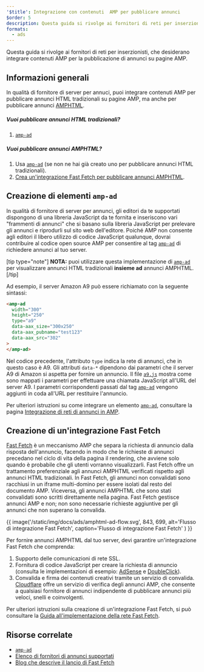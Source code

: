 ```yaml
---
'$title': Integrazione con contenuti  AMP per pubblicare annunci
$order: 5
description: Questa guida si rivolge ai fornitori di reti per inserzionisti, che desiderano integrare contenuti AMP per la pubblicazione di annunci su pagine AMP.
formats:
  - ads
---
```


Questa guida si rivolge ai fornitori di reti per inserzionisti, che desiderano integrare contenuti AMP per la pubblicazione di annunci su pagine AMP.

## Informazioni generali

In qualità di fornitore di server per annuci, puoi integrare contenuti AMP per pubblicare annunci HTML tradizionali su pagine AMP, ma anche per pubblicare annunci [AMPHTML](../../../documentation/guides-and-tutorials/learn/intro-to-amphtml-ads.md).

##### Vuoi pubblicare annunci HTML tradizionali?

1. [`amp-ad`](../../../documentation/components/reference/amp-ad.md)

##### Vuoi pubblicare annunci AMPHTML?

1. Usa [`amp-ad`](../../../documentation/components/reference/amp-ad.md) (se non ne hai già creato uno per pubblicare annunci HTML tradizionali).
2. [Crea un'integrazione Fast Fetch per pubblicare annunci AMPHTML](#creating-a-fast-fetch-integration).

## Creazione di elementi `amp-ad` <a name="creating-an-amp-ad"></a>

In qualità di fornitore di server per annunci, gli editori da te supportati dispongono di una libreria JavaScript da te fornita e inseriscono vari "frammenti di annunci" che si basano sulla libreria JavaScript per prelevare gli annunci e riprodurli sul sito web dell'editore. Poiché AMP non consente agli editori il libero utilizzo di codice JavaScript qualunque, dovrai contribuire al codice open source AMP per consentire al tag [`amp-ad`](../../../documentation/components/reference/amp-ad.md) di richiedere annunci al tuo server.

[tip type="note"] **NOTA:** puoi utilizzare questa implementazione di [`amp-ad`](../../../documentation/components/reference/amp-ad.md) per visualizzare annunci HTML tradizionali **insieme ad** annunci AMPHTML. [/tip]

Ad esempio, il server Amazon A9 può essere richiamato con la seguente sintassi:

```html
<amp-ad
  width="300"
  height="250"
  type="a9"
  data-aax_size="300x250"
  data-aax_pubname="test123"
  data-aax_src="302"
>
</amp-ad>
```

Nel codice precedente, l'attributo `type` indica la rete di annunci, che in questo caso è A9. Gli attributi `data-*` dipendono dai parametri che il server A9 di Amazon si aspetta per fornire un annuncio. Il file [`a9.js`](https://github.com/ampproject/amphtml/blob/main/ads/a9.js) mostra come sono mappati i parametri per effettuare una chiamata JavaScript all'URL del server A9. I parametri corrispondenti passati dal tag [`amp-ad`](../../../documentation/components/reference/amp-ad.md) vengono aggiunti in coda all'URL per restituire l'annuncio.

Per ulteriori istruzioni su come integrare un elemento [`amp-ad`](../../../documentation/components/reference/amp-ad.md), consultare la pagina [Integrazione di reti di annunci in AMP](https://github.com/ampproject/amphtml/blob/main/ads/README.md).

## Creazione di un'integrazione Fast Fetch <a name="creating-a-fast-fetch-integration"></a>

[Fast Fetch](https://blog.amp.dev/2017/08/21/even-faster-loading-ads-in-amp/) è un meccanismo AMP che separa la richiesta di annuncio dalla risposta dell'annuncio, facendo in modo che le richieste di annunci precedano nel ciclo di vita della pagina il rendering, che avviene solo quando è probabile che gli utenti vorranno visualizzarli. Fast Fetch offre un trattamento preferenziale agli annunci AMPHTML verificati rispetto agli annunci HTML tradizionali. In Fast Fetch, gli annunci non convalidati sono racchiusi in un iframe multi-domino per essere isolati dal resto del documento AMP. Viceversa, gli annunci AMPHTML che sono stati convalidati sono scritti direttamente nella pagina. Fast Fetch gestisce annunci AMP e non; non sono necessarie richieste aggiuntive per gli annunci che non superano la convalida.

{{ image('/static/img/docs/ads/amphtml-ad-flow.svg', 843, 699, alt='Flusso di integrazione Fast Fetch', caption='Flusso di integrazione Fast Fetch' ) }}

Per fornire annunci AMPHTML dal tuo server, devi garantire un'integrazione Fast Fetch che comprenda:

1. Supporto delle comunicazioni di rete SSL.
2. Fornitura di codice JavaScript per creare la richiesta di annuncio (consulta le implementazioni di esempio: [AdSense](https://github.com/ampproject/amphtml/tree/master/extensions/amp-ad-network-adsense-impl) e [DoubleClick](https://github.com/ampproject/amphtml/tree/master/extensions/amp-ad-network-doubleclick-impl)).
3. Convalida e firma dei contenuti creativi tramite un servizio di convalida. [Cloudflare](https://blog.cloudflare.com/firebolt/) offre un servizio di verifica degli annunci AMP, che consente a qualsiasi fornitore di annunci indipendente di pubblicare annunci più veloci, snelli e coinvolgenti.

Per ulteriori istruzioni sulla creazione di un'integrazione Fast Fetch, si può consultare la [Guida all'implementazione della rete Fast Fetch](https://github.com/ampproject/amphtml/blob/main/ads/google/a4a/docs/Network-Impl-Guide.md).

## Risorse correlate

- [`amp-ad`](../../../documentation/components/reference/amp-ad.md)
- [Elenco di fornitori di annunci supportati](../../../documentation/guides-and-tutorials/develop/monetization/ads_vendors.md)
- [Blog che descrive il lancio di Fast Fetch](https://blog.amp.dev/2017/08/21/even-faster-loading-ads-in-amp/)
